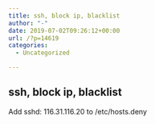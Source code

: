 ```yaml
---
title: ssh, block ip, blacklist
author: "-"
date: 2019-07-02T09:26:12+00:00
url: /?p=14619
categories:
  - Uncategorized

---
```

## ssh, block ip, blacklist
Add sshd: 116.31.116.20 to /etc/hosts.deny